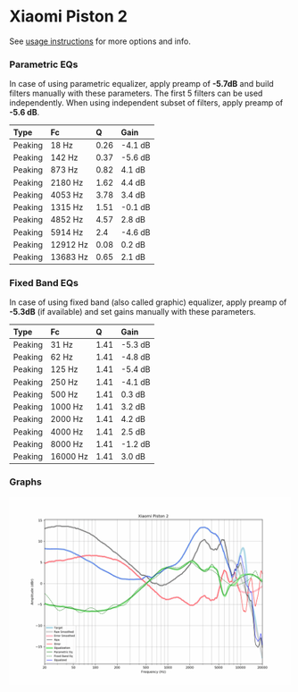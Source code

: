 # Xiaomi Piston 2
See [usage instructions](https://github.com/jaakkopasanen/AutoEq#usage) for more options and info.

### Parametric EQs
In case of using parametric equalizer, apply preamp of **-5.7dB** and build filters manually
with these parameters. The first 5 filters can be used independently.
When using independent subset of filters, apply preamp of **-5.6 dB**.

| Type    | Fc       |    Q | Gain    |
|:--------|:---------|:-----|:--------|
| Peaking | 18 Hz    | 0.26 | -4.1 dB |
| Peaking | 142 Hz   | 0.37 | -5.6 dB |
| Peaking | 873 Hz   | 0.82 | 4.1 dB  |
| Peaking | 2180 Hz  | 1.62 | 4.4 dB  |
| Peaking | 4053 Hz  | 3.78 | 3.4 dB  |
| Peaking | 1315 Hz  | 1.51 | -0.1 dB |
| Peaking | 4852 Hz  | 4.57 | 2.8 dB  |
| Peaking | 5914 Hz  | 2.4  | -4.6 dB |
| Peaking | 12912 Hz | 0.08 | 0.2 dB  |
| Peaking | 13683 Hz | 0.65 | 2.1 dB  |

### Fixed Band EQs
In case of using fixed band (also called graphic) equalizer, apply preamp of **-5.3dB**
(if available) and set gains manually with these parameters.

| Type    | Fc       |    Q | Gain    |
|:--------|:---------|:-----|:--------|
| Peaking | 31 Hz    | 1.41 | -5.3 dB |
| Peaking | 62 Hz    | 1.41 | -4.8 dB |
| Peaking | 125 Hz   | 1.41 | -5.4 dB |
| Peaking | 250 Hz   | 1.41 | -4.1 dB |
| Peaking | 500 Hz   | 1.41 | 0.3 dB  |
| Peaking | 1000 Hz  | 1.41 | 3.2 dB  |
| Peaking | 2000 Hz  | 1.41 | 4.2 dB  |
| Peaking | 4000 Hz  | 1.41 | 2.5 dB  |
| Peaking | 8000 Hz  | 1.41 | -1.2 dB |
| Peaking | 16000 Hz | 1.41 | 3.0 dB  |

### Graphs
![](./Xiaomi%20Piston%202.png)